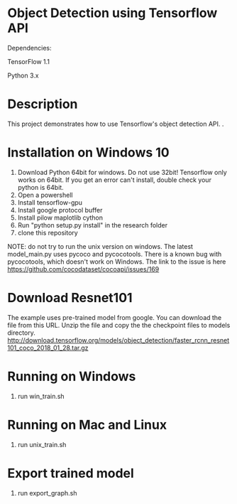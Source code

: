# Object Detection using Tensorflow API

Dependencies:

TensorFlow 1.1

Python 3.x

Description
===========

This project demonstrates how to use Tensorflow's object detection API. .

Installation on Windows 10
===========

1. Download Python 64bit for windows. Do not use 32bit! Tensorflow only works on 64bit. If you get an error can't install, double check your python is 64bit.
2. Open a powershell
3. Install tensorflow-gpu
4. Install google protocol buffer
5. Install pilow maplotlib cython
6. Run "python setup.py install" in the research folder
4. clone this repository

NOTE: do not try to run the unix version on windows. The latest model_main.py uses pycoco and pycocotools. There is a known bug with pycocotools, which doesn't work on Windows. The link to the issue is here https://github.com/cocodataset/cocoapi/issues/169

Download Resnet101
===========

The example uses pre-trained model from google. You can download the file from this URL. Unzip the file and copy the the checkpoint files to models directory.
http://download.tensorflow.org/models/object_detection/faster_rcnn_resnet101_coco_2018_01_28.tar.gz


Running on Windows
===========

1. run win_train.sh

Running on Mac and Linux
===========

1. run unix_train.sh

Export trained model
===========

1. run export_graph.sh